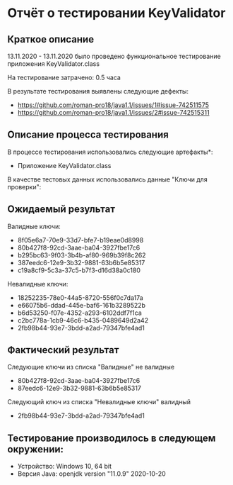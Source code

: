 # Отчёт о тестировании KeyValidator

## Краткое описание

13.11.2020 - 13.11.2020 было проведено функциональное тестирование приложения KeyValidator.class

На тестирование затрачено: 0.5 часа

В результате тестирования выявлены следующие дефекты:
* https://github.com/roman-pro18/java1.1/issues/1#issue-742511575
* https://github.com/roman-pro18/java1.1/issues/2#issue-742515311

## Описание процесса тестирования

В процессе тестирования использовались следующие артефакты*:
* Приложение KeyValidator.class



В качестве тестовых данных использовались данные  "Ключи для проверки":
## Ожидаемый результат
Валидные ключи:
* 8f05e6a7-70e9-33d7-bfe7-b19eae0d8998
* 80b427f8-92cd-3aae-ba04-3927fbe17c6
* b295bc63-9f03-3b4b-af80-969b39f8c262
* 387eedc6-12e9-3b32-9881-63b6b5e85317
* c19a8cf9-5c3a-37c5-b7f3-d16d38a0c180

Невалидные ключи:
* 18252235-78e0-44a5-8720-556f0c7da17a
* e66075b6-ddad-445e-baf6-161b3289522b
* b6d53250-f07e-4352-a293-6102ddf7f1ca
* c2bc778a-1cb9-46c6-b435-0489649d2a42
* 2fb98b44-93e7-3bdd-a2ad-79347bfe4ad1
## Фактический результат
Следующие ключи из списка "Валидные" не валидные 
* 80b427f8-92cd-3aae-ba04-3927fbe17c6
* 87eedc6-12e9-3b32-9881-63b6b5e85317
 
Следующий ключ из списка "Невалидные ключи"  валидный 
 * 2fb98b44-93e7-3bdd-a2ad-79347bfe4ad1
  
## Тестирование производилось в следующем окружении:
* Устройство:  Windows 10, 64 bit
* Версия Java:  openjdk version "11.0.9" 2020-10-20
